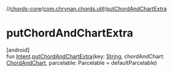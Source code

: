 //[chords-core](../../index.md)/[com.chrynan.chords.util](index.md)/[putChordAndChartExtra](put-chord-and-chart-extra.md)

# putChordAndChartExtra

[android]\
fun [Intent](https://developer.android.com/reference/kotlin/android/content/Intent.html).[putChordAndChartExtra](put-chord-and-chart-extra.md)(key: [String](https://kotlinlang.org/api/latest/jvm/stdlib/kotlin/-string/index.html), chordAndChart: [ChordAndChart](../../../chords-core/chords-core/com.chrynan.chords.model/-chord-and-chart/index.md), parcelable: Parcelable = defaultParcelable)
